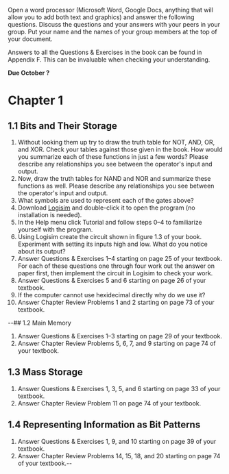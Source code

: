 Open a word processor (Microsoft Word, Google Docs, anything that will allow you to add both text and graphics) and answer the following questions. Discuss the questions and your answers with your peers in your group. Put your name and the names of your group members at the top of your document.

Answers to all the Questions & Exercises in the book can be found in Appendix F. This can be invaluable when checking your understanding.

**Due October ?**

# Chapter 1

## 1.1 Bits and Their Storage

1. Without looking them up try to draw the truth table for NOT, AND, OR, and XOR. Check your tables against those given in the book. How would you summarize each of these functions in just a few words? Please describe any relationships you see between the operator's input and output.
2. Now, draw the truth tables for NAND and NOR and summarize these functions as well. Please describe any relationships you see between the operator's input and output.
3. What symbols are used to represent each of the gates above?
4. Download [Logisim](https://drive.google.com/file/d/0B1ODsqqIQg7sMHl5WV9lcXhMS0E/view?usp=sharing) and double-click it to open the program (no installation is needed).
5. In the Help menu click Tutorial and follow steps 0–4 to familiarize yourself with the program.
6. Using Logisim create the circuit shown in figure 1.3 of your book. Experiment with setting its inputs high and low. What do you notice about its output?
7. Answer Questions & Exercises 1–4 starting on page 25 of your textbook. For each of these questions one through four work out the answer on paper first, then implement the circuit in Logisim to check your work.
8. Answer Questions & Exercises 5 and 6 starting on page 26 of your textbook. 
9. If the computer cannot use hexidecimal directly why do we use it?
10. Answer Chapter Review Problems 1 and 2 starting on page 73 of your textbook.

--## 1.2 Main Memory

1. Answer Questions & Exercises 1–3 starting on page 29 of your textbook.
2. Answer Chapter Review Problems 5, 6, 7, and 9 starting on page 74 of your textbook.

## 1.3 Mass Storage

1. Answer Questions & Exercises 1, 3, 5, and 6 starting on page 33 of your textbook.
2. Answer Chapter Review Problem 11 on page 74 of your textbook.

## 1.4 Representing Information as Bit Patterns

1. Answer Questions & Exercises 1, 9, and 10  starting on page 39 of your textbook.
2. Answer Chapter Review Problems 14, 15, 18, and 20 starting on page 74 of your textbook.--
